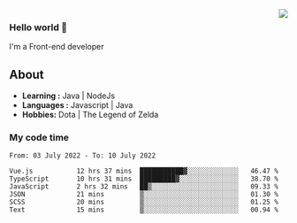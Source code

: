 <img align='right' src="https://github-readme-stats.vercel.app/api?username=jumodada&show_icons=true&theme=vue">

### Hello world 👋

I'm a Front-end developer 
    
## About
-  **Learning :** Java | NodeJs
-  **Languages :** Javascript | Java
-  **Hobbies:** Dota | The Legend of Zelda

### My code time

<!--START_SECTION:waka-->

```text
From: 03 July 2022 - To: 10 July 2022

Vue.js           12 hrs 37 mins  ███████████▓░░░░░░░░░░░░░   46.47 %
TypeScript       10 hrs 31 mins  █████████▓░░░░░░░░░░░░░░░   38.70 %
JavaScript       2 hrs 32 mins   ██▒░░░░░░░░░░░░░░░░░░░░░░   09.33 %
JSON             21 mins         ▒░░░░░░░░░░░░░░░░░░░░░░░░   01.30 %
SCSS             20 mins         ▒░░░░░░░░░░░░░░░░░░░░░░░░   01.25 %
Text             15 mins         ▒░░░░░░░░░░░░░░░░░░░░░░░░   00.94 %
```

<!--END_SECTION:waka-->

